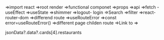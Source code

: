 <!-- what we do sofar -->
=>import react
=>root render
=>functional componet
=>props
=>api
=>fetch -useEffect
=>useState
=>shimmer
=>logout- login
=>Search
=>filter
=>react-router-dom
=>differend route
=>useRouteError
=>const error=useRouteError()
=>different page childen route
=>Link to 
=>

jsonData?.data?.cards[4].restaurants